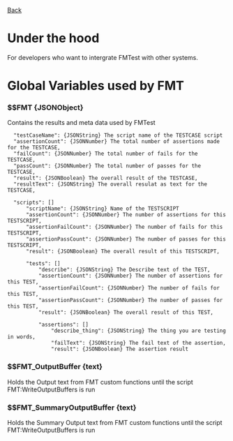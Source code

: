 [Back](Main.md)  

# Under the hood

For developers who want to intergrate FMTest with other systems.  



# Global Variables used by FMT  
### $$FMT {JSONObject}  
Contains the results and meta data used by FMTest  
```
  "testCaseName": {JSONString} The script name of the TESTCASE script
  "assertionCount": {JSONNumber} The total number of assertions made for the TESTCASE,
  "failCount": {JSONNumber} The total number of fails for the TESTCASE,
  "passCount": {JSONNumber} The total number of passes for the TESTCASE,
  "result": {JSONBoolean} The overall result of the TESTCASE,
  "resultText": {JSONString} The overall resulat as text for the TESTCASE,

  "scripts": []
      "scriptName": {JSONString} Name of the TESTSCRIPT
      "assertionCount": {JSONNumber} The number of assertions for this TESTSCRIPT,
      "assertionFailCount": {JSONNumber} The number of fails for this TESTSCRIPT,
      "assertionPassCount": {JSONNumber} The number of passes for this TESTSCRIPT,
      "result": {JSONBoolean} The overall result of this TESTSCRIPT,

      "tests": []
          "describe": {JSONString} The Describe text of the TEST,
          "assertionCount": {JSONNumber} The number of assertions for this TEST,
          "assertionFailCount": {JSONNumber} The number of fails for this TEST,
          "assertionPassCount": {JSONNumber} The number of passes for this TEST,
          "result": {JSONBoolean} The overall result of this TEST,

          "assertions": []
              "describe_thing": {JSONString} The thing you are testing in words,
              "failText": {JSONString} The fail text of the assertion,
              "result": {JSONBoolean} The assertion result
```

### $$FMT_OutputBuffer {text}  
Holds the Output text from FMT custom functions until the script FMT:WriteOutputBuffers is run  

### $$FMT_SummaryOutputBuffer {text}  
Holds the Summary Output text from FMT custom functions until the script FMT:WriteOutputBuffers is run 